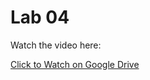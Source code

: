 # Lab 04
Watch the video here:

[Click to Watch on Google Drive](https://drive.google.com/drive/folders/1GJNEElj3Q-x1B9g5IMeP2B_1BI2e5RZL?usp=drive_link)
